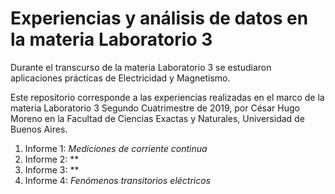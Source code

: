 # Experiencias y análisis de datos en la materia Laboratorio 3

Durante el transcurso de la materia Laboratorio 3 se estudiaron aplicaciones prácticas de Electricidad y Magnetismo.

Este repositorio corresponde a las experiencias realizadas en el marco de la materia Laboratorio 3 Segundo Cuatrimestre de 2019, por César Hugo Moreno en la Facultad de Ciencias Exactas y Naturales, Universidad de Buenos Aires.

1. Informe 1: *Mediciones de corriente continua*
2. Informe 2: **
3. Informe 3: **
4. Informe 4: *Fenómenos transitorios eléctricos*

